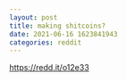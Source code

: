 ```yaml
--- 
layout: post 
title: making shitcoins? 
date: 2021-06-16 1623841943 
categories: reddit 
--- 
```

https://redd.it/o12e33
